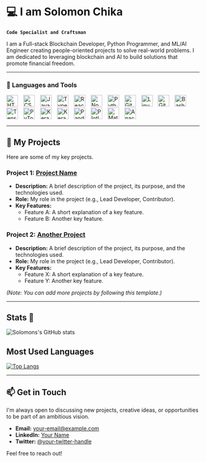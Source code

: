 # 💻 I am Solomon Chika

**`Code Specialist and Craftsman`**

I am a Full-stack Blockchain Developer, Python Programmer, and ML/AI Engineer creating people-oriented projects to solve real-world problems. I am dedicated to leveraging blockchain and AI to build solutions that promote financial freedom.

---

### 🧰 Languages and Tools

<p>
    <img alt="HTML" width="30px" style="padding-right:10px;" src="https://cdn.jsdelivr.net/gh/devicons/devicon/icons/html5/html5-plain.svg" />
    <img alt="CSS" width="30px" style="padding-right:10px;" src="https://cdn.jsdelivr.net/gh/devicons/devicon/icons/css3/css3-plain.svg" />
    <img alt="JavaScript" width="30px" style="padding-right:10px;" src="https://cdn.jsdelivr.net/gh/devicons/devicon/icons/javascript/javascript-plain.svg" />
    <img alt="TypeScript" width="30px" style="padding-right:10px;" src="https://cdn.jsdelivr.net/gh/devicons/devicon/icons/typescript/typescript-plain.svg" />
    <img alt="React" width="30px" style="padding-right:10px;" src="https://cdn.jsdelivr.net/gh/devicons/devicon/icons/react/react-original.svg" />
    <img alt="NodeJS" width="30px" style="padding-right:10px;" src="https://cdn.jsdelivr.net/gh/devicons/devicon/icons/nodejs/nodejs-original.svg" />
    <img alt="Python" width="30px" style="padding-right:10px;" src="https://cdn.jsdelivr.net/gh/devicons/devicon/icons/python/python-plain.svg" />
    <img alt="Git" width="30px" style="padding-right:10px;" src="https://cdn.jsdelivr.net/gh/devicons/devicon/icons/git/git-original.svg" />
    <img alt="Linux" width="30px" style="padding-right:10px;" src="https://cdn.jsdelivr.net/gh/devicons/devicon/icons/linux/linux-original.svg" />
    <img alt="GitHub" width="30px" style="padding-right:10px;" src="https://cdn.jsdelivr.net/gh/devicons/devicon/icons/github/github-original.svg" />
    <img alt="Bash" width="30px" style="padding-right:10px;" src="https://cdn.jsdelivr.net/gh/devicons/devicon/icons/bash/bash-original.svg" />
    <img alt="Tensorflow" width="30px" style="padding-right:10px;" src="https://cdn.jsdelivr.net/gh/devicons/devicon@latest/icons/tensorflow/tensorflow-original.svg" />
    <img alt="PyTorch" width="30px" style="padding-right:10px;" src="https://cdn.jsdelivr.net/gh/devicons/devicon@latest/icons/pytorch/pytorch-original.svg" />
    <img alt="Keras" width="30px" style="padding-right:10px;" src="https://cdn.jsdelivr.net/gh/devicons/devicon@latest/icons/keras/keras-original.svg" />
    <img alt="Keras" width="30px" style="padding-right:10px;" src="https://cdn.jsdelivr.net/gh/devicons/devicon@latest/icons/scikitlearn/scikitlearn-original.svg" />
    <img alt="Pandas" width="30px" style="padding-right:10px;" src="https://cdn.jsdelivr.net/gh/devicons/devicon@latest/icons/pandas/pandas-original-wordmark.svg" />
    <img alt="Plotly" width="30px" style="padding-right:10px;" src="https://cdn.jsdelivr.net/gh/devicons/devicon@latest/icons/plotly/plotly-original.svg" />
    <img alt="Matplotlib" width="30px" style="padding-right:10px;" src="https://cdn.jsdelivr.net/gh/devicons/devicon@latest/icons/matplotlib/matplotlib-original.svg" />
    <img alt="Anaconda" width="30px" style="padding-right:10px;" src="https://cdn.jsdelivr.net/gh/devicons/devicon@latest/icons/anaconda/anaconda-original.svg" />
</p>

---

## 🚀 My Projects

Here are some of my key projects.

### Project 1: [Project Name](https://github.com/IamSolomonChika/project-link)
*   **Description:** A brief description of the project, its purpose, and the technologies used.
*   **Role:** My role in the project (e.g., Lead Developer, Contributor).
*   **Key Features:**
    *   Feature A: A short explanation of a key feature.
    *   Feature B: Another key feature.

### Project 2: [Another Project](https://github.com/IamSolomonChika/another-project)
*   **Description:** A brief description of the project, its purpose, and the technologies used.
*   **Role:** My role in the project (e.g., Lead Developer, Contributor).
*   **Key Features:**
    *   Feature X: A short explanation of a key feature.
    *   Feature Y: Another key feature.

_(Note: You can add more projects by following this template.)_

---
## Stats 🔢
![Solomons's GitHub stats](https://github-readme-stats.vercel.app/api?username=IamSolomonChika&count_private=true&show_icons=true&theme=radical)
## Most Used Languages
[![Top Langs](https://github-readme-stats.vercel.app/api/top-langs/?username=IamSolomonChika)](https://github.com/TimmyIsANerd/github-readme-stats)

---

## 📫 Get in Touch

I'm always open to discussing new projects, creative ideas, or opportunities to be part of an ambitious vision.

- **Email:** [your-email@example.com](mailto:your-email@example.com)
- **LinkedIn:** [Your Name](https://www.linkedin.com/in/your-profile/)
- **Twitter:** [@your-twitter-handle](https://twitter.com/your-twitter-handle)

Feel free to reach out!
